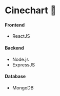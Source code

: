 # Cinechart :movie_camera:
#### Frontend
  * ReactJS
#### Backend
  * Node.js
  * ExpressJS
#### Database 
  * MongoDB
